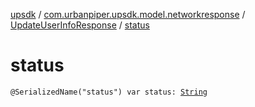 [upsdk](../../index.md) / [com.urbanpiper.upsdk.model.networkresponse](../index.md) / [UpdateUserInfoResponse](index.md) / [status](./status.md)

# status

`@SerializedName("status") var status: `[`String`](https://kotlinlang.org/api/latest/jvm/stdlib/kotlin/-string/index.html)